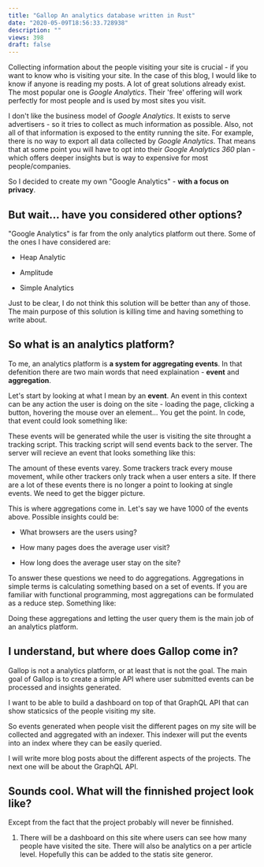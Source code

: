 ```yaml
---
title: "Gallop An analytics database written in Rust"
date: "2020-05-09T18:56:33.728938"
description: ""
views: 398
draft: false
---
```

Collecting information about the people visiting your site is crucial - if you want to know who is visiting your site. In the case of this blog, I would like to know if anyone is reading my posts. A lot of great solutions already exist. The most popular one is *Google Analytics*. Their 'free' offering will work perfectly for most people and is used by most sites you visit.

I don't like the business model of *Google Analytics*. It exists to serve advertisers - so it tries to collect as much information as possible. Also, not all of that information is exposed to the entity running the site. For example, there is no way to export all data collected by *Google Analytics*. That means that at some point you will have to opt into their *Google Analytics 360* plan - which offers deeper insights but is way to expensive for most people/companies.

So I decided to create my own "Google Analytics" - **with a focus on privacy**.

But wait… have you considered other options?
--------------------------------------------

"Google Analytics" is far from the only analytics platform out there. Some of the ones I have considered are:

-   Heap Analytic

-   Amplitude

-   Simple Analytics

Just to be clear, I do not think this solution will be better than any of those. The main purpose of this solution is killing time and having something to write about.

So what is an analytics platform?
---------------------------------

To me, an analytics platform is **a system for aggregating events**. In that defenition there are two main words that need explaination - **event** and **aggregation**.

Let's start by looking at what I mean by an **event**. An event in this context can be any action the user is doing on the site - loading the page, clicking a button, hovering the mouse over an element… You get the point. In code, that event could look something like:

These events will be generated while the user is visiting the site throught a tracking script. This tracking script will send events back to the server. The server will recieve an event that looks something like this:

The amount of these events varey. Some trackers track every mouse movement, while other trackers only track when a user enters a site. If there are a lot of these events there is no longer a point to looking at single events. We need to get the bigger picture.

This is where aggregations come in. Let's say we have 1000 of the events above. Possible insights could be:

-   What browsers are the users using?

-   How many pages does the average user visit?

-   How long does the average user stay on the site?

To answer these questions we need to do aggregations. Aggregations in simple terms is calculating something based on a set of events. If you are familiar with functional programming, most aggregations can be formulated as a reduce step. Something like:

Doing these aggregations and letting the user query them is the main job of an analytics platform.

I understand, but where does Gallop come in?
--------------------------------------------

Gallop is not a analytics platform, or at least that is not the goal. The main goal of Gallop is to create a simple API where user submitted events can be processed and insights generated.

I want to be able to build a dashboard on top of that GraphQL API that can show staticsics of the people visiting my site.

So events generated when people visit the different pages on my site will be collected and aggregated with an indexer. This indexer will put the events into an index where they can be easily queried.

I will write more blog posts about the different aspects of the projects. The next one will be about the GraphQL API.

Sounds cool. What will the finnished project look like?
-------------------------------------------------------

Except from the fact that the project probably will never be finnished.

1.  There will be a dashboard on this site where users can see how many people have visited the site. There will also be analytics on a per article level. Hopefully this can be added to the statis site generor.
